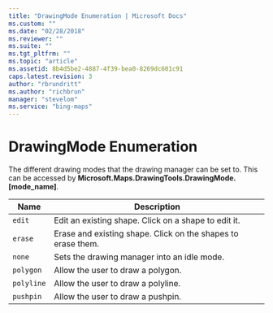 ```yaml
---
title: "DrawingMode Enumeration | Microsoft Docs"
ms.custom: ""
ms.date: "02/28/2018"
ms.reviewer: ""
ms.suite: ""
ms.tgt_pltfrm: ""
ms.topic: "article"
ms.assetid: 8b4d5be2-4887-4f39-bea0-8269dc601c91
caps.latest.revision: 3
author: "rbrundritt"
ms.author: "richbrun"
manager: "stevelom"
ms.service: "bing-maps"
---
```


# DrawingMode Enumeration

The different drawing modes that the drawing manager can be set to. This can be accessed by **Microsoft.Maps.DrawingTools.DrawingMode.[mode_name]**.

| Name       | Description                                                  |
|------------|--------------------------------------------------------------|
| `edit`     | Edit an existing shape. Click on a shape to edit it.         |
| `erase`    | Erase and existing shape. Click on the shapes to erase them. |
| `none`     | Sets the drawing manager into an idle mode.                  |
| `polygon`  | Allow the user to draw a polygon.                            |
| `polyline` | Allow the user to draw a polyline.                           |
| `pushpin`  | Allow the user to draw a pushpin.                            |